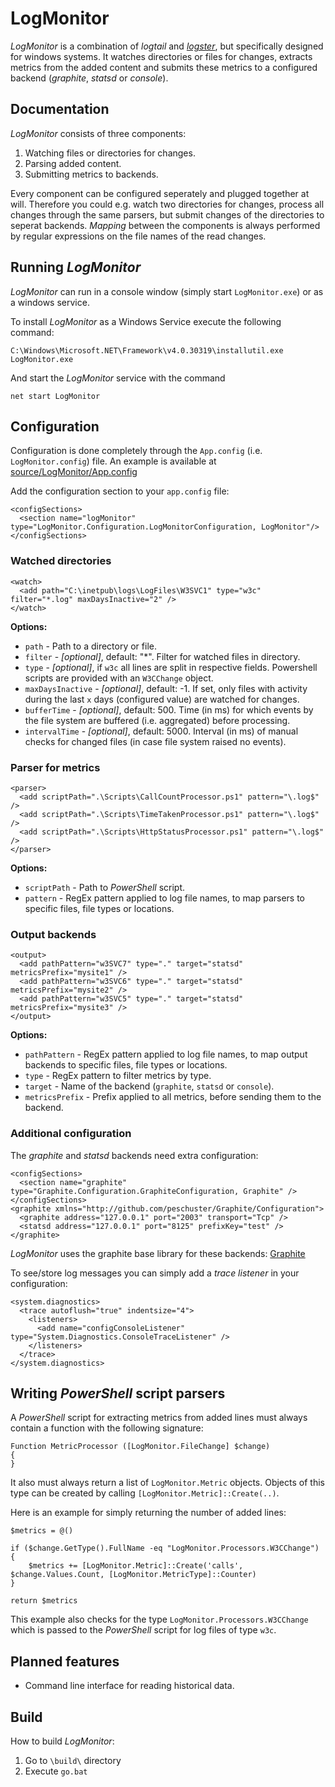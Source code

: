 # LogMonitor

*LogMonitor* is a combination of *logtail* and [*logster*](https://github.com/etsy/logster), but specifically designed for windows systems. It watches directories or files for changes, extracts metrics from the added content and submits these metrics to a configured backend (*graphite*, *statsd* or *console*).

## Documentation

*LogMonitor* consists of three components:

 1. Watching files or directories for changes.
 2. Parsing added content.
 3. Submitting metrics to backends.

Every component can be configured seperately and plugged together at will. Therefore you could e.g. watch two directories for changes, process all changes through the same parsers, but submit changes of the directories to seperat backends. *Mapping* between the components is always performed by regular expressions on the file names of the read changes.

## Running *LogMonitor*

*LogMonitor* can run in a console window (simply start `LogMonitor.exe`) or as a windows service.

To install *LogMonitor* as a Windows Service execute the following command:

    C:\Windows\Microsoft.NET\Framework\v4.0.30319\installutil.exe LogMonitor.exe

And start the *LogMonitor* service with the command

    net start LogMonitor

## Configuration

Configuration is done completely through the `App.config` (i.e. `LogMonitor.config`) file. An example is available at [source/LogMonitor/App.config](https://github.com/peschuster/LogMonitor/blob/master/source/LogMonitor/App.config)

Add the configuration section to your `app.config` file:

    <configSections>
      <section name="logMonitor" type="LogMonitor.Configuration.LogMonitorConfiguration, LogMonitor"/>
    </configSections>

### Watched directories

    <watch>
      <add path="C:\inetpub\logs\LogFiles\W3SVC1" type="w3c" filter="*.log" maxDaysInactive="2" />
    </watch>

**Options:**

 * `path` - Path to a directory or file.
 * `filter` - *[optional]*, default: "*". Filter for watched files in directory.
 * `type` - *[optional]*, if `w3c` all lines are split in respective fields. Powershell scripts are provided with an `W3CChange` object.
 * `maxDaysInactive` - *[optional]*, default: -1. If set, only files with activity during the last `x` days (configured value) are watched for changes.
 * `bufferTime` - *[optional]*, default: 500. Time (in ms) for which events by the file system are buffered (i.e. aggregated) before processing.
 * `intervalTime` - *[optional]*, default: 5000. Interval (in ms) of manual checks for changed files (in case file system raised no events).

### Parser for metrics

    <parser>
      <add scriptPath=".\Scripts\CallCountProcessor.ps1" pattern="\.log$" />
      <add scriptPath=".\Scripts\TimeTakenProcessor.ps1" pattern="\.log$" />
      <add scriptPath=".\Scripts\HttpStatusProcessor.ps1" pattern="\.log$" />
    </parser>

**Options:**

 * `scriptPath` - Path to *PowerShell* script.
 * `pattern` - RegEx pattern applied to log file names, to map parsers to specific files, file types or locations.

### Output backends

    <output>
      <add pathPattern="w3SVC7" type="." target="statsd" metricsPrefix="mysite1" />
      <add pathPattern="w3SVC6" type="." target="statsd" metricsPrefix="mysite2" />
      <add pathPattern="w3SVC5" type="." target="statsd" metricsPrefix="mysite3" />
    </output>

**Options:**

 * `pathPattern` - RegEx pattern applied to log file names, to map output backends to specific files, file types or locations.
 * `type` - RegEx pattern to filter metrics by type.
 * `target` - Name of the backend (`graphite`, `statsd` or `console`).
 * `metricsPrefix` - Prefix applied to all metrics, before sending them to the backend.

### Additional configuration

The *graphite* and *statsd* backends need extra configuration:

    <configSections>
      <section name="graphite" type="Graphite.Configuration.GraphiteConfiguration, Graphite" />
    </configSections>
    <graphite xmlns="http://github.com/peschuster/Graphite/Configuration">
      <graphite address="127.0.0.1" port="2003" transport="Tcp" />
      <statsd address="127.0.0.1" port="8125" prefixKey="test" />
    </graphite>

*LogMonitor* uses the graphite base library for these backends: [Graphite](https://github.com/peschuster/graphite-client)

To see/store log messages you can simply add a *trace listener* in your configuration:

    <system.diagnostics>
      <trace autoflush="true" indentsize="4">
        <listeners>
          <add name="configConsoleListener" type="System.Diagnostics.ConsoleTraceListener" />
        </listeners>
      </trace>
    </system.diagnostics>

## Writing *PowerShell* script parsers

A *PowerShell* script for extracting metrics from added lines must always contain a function with the following signature:

    Function MetricProcessor ([LogMonitor.FileChange] $change)
    {
    }

It also must always return a list of `LogMonitor.Metric` objects. Objects of this type can be created by calling `[LogMonitor.Metric]::Create(..)`.

Here is an example for simply returning the number of added lines:

    $metrics = @()
        
    if ($change.GetType().FullName -eq "LogMonitor.Processors.W3CChange")
    {
		$metrics += [LogMonitor.Metric]::Create('calls', $change.Values.Count, [LogMonitor.MetricType]::Counter)
    }
        
    return $metrics

This example also checks for the type `LogMonitor.Processors.W3CChange` which is passed to the *PowerShell* script for log files of type `w3c`.

## Planned features

- Command line interface for reading historical data.

## Build

How to build *LogMonitor*:
 
1. Go to `\build\` directory
2. Execute `go.bat`